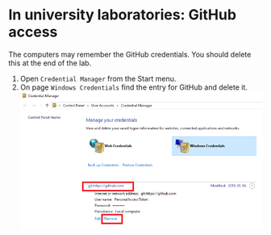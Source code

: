 ﻿# In university laboratories: GitHub access

The computers may remember the GitHub credentials. You should delete this at the end of the lab.

1. Open `Credential Manager` from the Start menu.
1. On page `Windows Credentials` find the entry for GitHub and delete it.
   ![Delete GitHub credential](images/git-credential-remove.png)